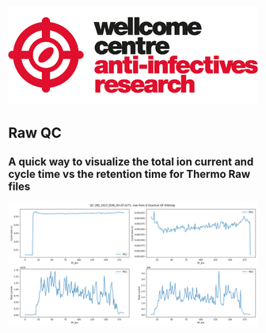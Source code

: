 ![Wellcome Centre for Anti-Infectives Research Logo](static/wcar.png)
# Raw QC
## A quick way to visualize the total ion current and cycle time vs the retention time for Thermo Raw files
![QC example](static/qc.png)

